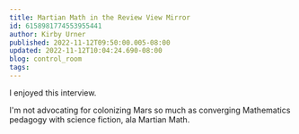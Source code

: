 ```yaml
---
title: Martian Math in the Review View Mirror
id: 6158981774553955441
author: Kirby Urner
published: 2022-11-12T09:50:00.005-08:00
updated: 2022-11-12T10:04:24.690-08:00
blog: control_room
tags: 
---
```


I enjoyed this interview.  

I'm not advocating for colonizing Mars so much as converging Mathematics pedagogy with science fiction, ala Martian Math.
